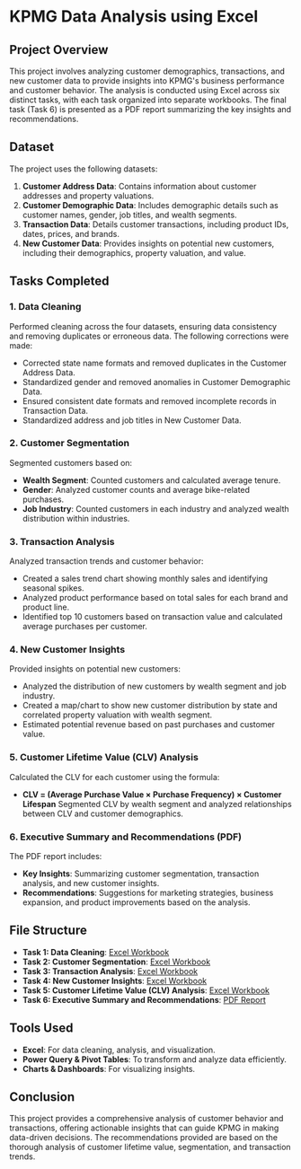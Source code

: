# KPMG Data Analysis using Excel

## Project Overview
This project involves analyzing customer demographics, transactions, and new customer data to provide insights into KPMG's business performance and customer behavior. The analysis is conducted using Excel across six distinct tasks, with each task organized into separate workbooks. The final task (Task 6) is presented as a PDF report summarizing the key insights and recommendations.

## Dataset
The project uses the following datasets:
1. **Customer Address Data**: Contains information about customer addresses and property valuations.
2. **Customer Demographic Data**: Includes demographic details such as customer names, gender, job titles, and wealth segments.
3. **Transaction Data**: Details customer transactions, including product IDs, dates, prices, and brands.
4. **New Customer Data**: Provides insights on potential new customers, including their demographics, property valuation, and value.

## Tasks Completed
### 1. Data Cleaning
Performed cleaning across the four datasets, ensuring data consistency and removing duplicates or erroneous data. The following corrections were made:
- Corrected state name formats and removed duplicates in the Customer Address Data.
- Standardized gender and removed anomalies in Customer Demographic Data.
- Ensured consistent date formats and removed incomplete records in Transaction Data.
- Standardized address and job titles in New Customer Data.

### 2. Customer Segmentation
Segmented customers based on:
- **Wealth Segment**: Counted customers and calculated average tenure.
- **Gender**: Analyzed customer counts and average bike-related purchases.
- **Job Industry**: Counted customers in each industry and analyzed wealth distribution within industries.

### 3. Transaction Analysis
Analyzed transaction trends and customer behavior:
- Created a sales trend chart showing monthly sales and identifying seasonal spikes.
- Analyzed product performance based on total sales for each brand and product line.
- Identified top 10 customers based on transaction value and calculated average purchases per customer.

### 4. New Customer Insights
Provided insights on potential new customers:
- Analyzed the distribution of new customers by wealth segment and job industry.
- Created a map/chart to show new customer distribution by state and correlated property valuation with wealth segment.
- Estimated potential revenue based on past purchases and customer value.

### 5. Customer Lifetime Value (CLV) Analysis
Calculated the CLV for each customer using the formula:
- **CLV = (Average Purchase Value × Purchase Frequency) × Customer Lifespan**
Segmented CLV by wealth segment and analyzed relationships between CLV and customer demographics.

### 6. Executive Summary and Recommendations (PDF)
The PDF report includes:
- **Key Insights**: Summarizing customer segmentation, transaction analysis, and new customer insights.
- **Recommendations**: Suggestions for marketing strategies, business expansion, and product improvements based on the analysis.

## File Structure
- **Task 1: Data Cleaning**: [Excel Workbook](https://github.com/shreyashsupe/KPMG-Data-Analysis-using-Excel/blob/main/Task%201%20Data%20Cleaning.xlsx)
- **Task 2: Customer Segmentation**: [Excel Workbook](https://github.com/shreyashsupe/KPMG-Data-Analysis-using-Excel/blob/main/Task%202%20%20Customer%20Segmentation.xlsx)
- **Task 3: Transaction Analysis**: [Excel Workbook](https://github.com/shreyashsupe/KPMG-Data-Analysis-using-Excel/blob/main/Task%203%20Transaction%20Analysis.xlsx)
- **Task 4: New Customer Insights**: [Excel Workbook](https://github.com/shreyashsupe/KPMG-Data-Analysis-using-Excel/blob/main/Task%204%20New%20Customer%20Insights.xlsx)
- **Task 5: Customer Lifetime Value (CLV) Analysis**: [Excel Workbook](https://github.com/shreyashsupe/KPMG-Data-Analysis-using-Excel/blob/main/Task%205%20Customer%20Lifetime%20Value%20(CLV)%20Analysis.xlsx)
- **Task 6: Executive Summary and Recommendations**: [PDF Report](https://github.com/shreyashsupe/KPMG-Data-Analysis-using-Excel/blob/main/Task%206.pdf)


## Tools Used
- **Excel**: For data cleaning, analysis, and visualization.
- **Power Query & Pivot Tables**: To transform and analyze data efficiently.
- **Charts & Dashboards**: For visualizing insights.

## Conclusion
This project provides a comprehensive analysis of customer behavior and transactions, offering actionable insights that can guide KPMG in making data-driven decisions. The recommendations provided are based on the thorough analysis of customer lifetime value, segmentation, and transaction trends.

